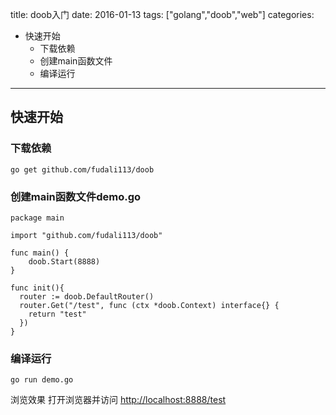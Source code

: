 title: doob入门
date: 2016-01-13
tags: ["golang","doob","web"]
categories:
  - 快速开始
    - 下载依赖
    - 创建main函数文件
    - 编译运行
---
## 快速开始 ##

### 下载依赖 ###
```
go get github.com/fudali113/doob
```

### 创建main函数文件demo.go ###
```
package main

import "github.com/fudali113/doob"

func main() {
	doob.Start(8888)
}

func init(){
  router := doob.DefaultRouter()
  router.Get("/test", func (ctx *doob.Context) interface{} {
    return "test"
  })
}
```

### 编译运行 ###
```
go run demo.go
```

浏览效果
打开浏览器并访问 [http://localhost:8888/test](http://localhost:8888/test)
